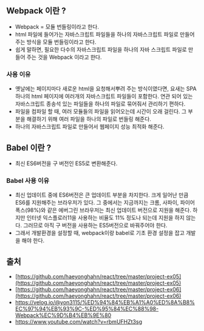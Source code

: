 ## Webpack 이란 ?
- Webpack = 모듈 번들링이라고 한다.
- html 파일에 들어가는 자바스크립트 파일들을 하나의 자바스크립트 파일로 만들어주는 방식을 모듈 번들링이라고 한다.
- 쉽게 말하면, 필요한 다수의 자바스크립트 파일을 하나의 자바 스크립트 파일로 만들어 주는 것을 Webpack 이라고 한다.

### 사용 이유
- 옛날에는 페이지마다 새로운 html을 요청해서뿌려 주는 방식이였다면, 요새는 SPA 하나의 html 페이지에 여러개의 자바스크립트 파일들이 포함한다. 연관 되어 있는 자바스크립트 종송석 있는 파일들을 하나의 파일로 묶어줘서 관리하기 편하다.
- 파일을 컴파일 할 때, 여러 모듈들의 파일을 읽어오는데 시간이 오래 걸린다. 그 부분을 해결하기 위해 여러 파일을 하나의 파일로 번들링 해준다.
- 하나의 자바스크립트 파일로 만들어서 웹페이지 성능 최적화 해준다.

## Babel 이란 ?
- 최신 ES6버전을 구 버전인 ES5로 변환해준다.

### Babel 사용 이유
- 최신 업데이트 중에 ES6버전은 큰 업데이트 부분을 차지한다.
크게 일어난 만큼 ES6를 지원해주는 브라우저가 있다. 그 중에서는 지금까지는 크롬, 사파이, 파이어폭스(98%)와 같은 에버그린 브라우저는 최신 업데이트 버전으로 지원을 해준다.
하지만 인터넷 익스플로러11을 사용하는 비율도 11% 정도나 되는데 지원을 하지 않는다. 그러므로 아직 구 버전을 사용하는 ES5버전으로 바꿔주어야 한다.
- 그래서 개발환경을 설정할 때, webpack이랑 babel로 기초 환경 설정을 잡고 개발을 해야 한다.

## 출처
- [https://github.com/haeyonghahn/react/tree/master/project-ex05](https://github.com/haeyonghahn/react/tree/master/project-ex05)
- [https://github.com/haeyonghahn/react/tree/master/project-ex06](https://github.com/haeyonghahn/react/tree/master/project-ex06)
- https://velog.io/@yon3115/%ED%94%84%EB%A1%A0%ED%8A%B8%EC%97%94%EB%93%9C-%ED%95%84%EC%88%98-Webpack%EC%9D%B4%EB%9E%80
- https://www.youtube.com/watch?v=rbmUFHZt3sg
